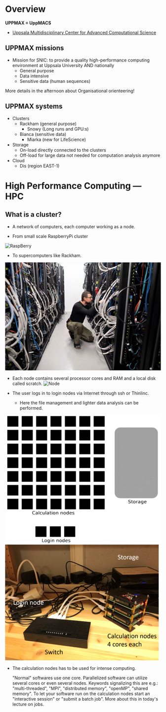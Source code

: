 # Overview

**UPPMAX = UppMACS**
- [Uppsala Multidisciplinary Center for Advanced Computational Science](http://uppmax.uu.se)

## UPPMAX missions
- Mission for SNIC: to provide a quality high-performance computing environment at Uppsala University AND nationally
  - General purpose
  - Data intensive
  - Sensitive data (human sequences)

More details in the afternoon about Organisational orienteering!

    
## UPPMAX systems

- Clusters
  - Rackham (general purpose)
    - Snowy (Long runs and GPU:s)
  - Bianca (sensitive data)
    - Miarka (new for LifeScience)
- Storage
  - On-load directly connected to the clusters
  - Off-load for large data not needed for computation analysis anymore
- Cloud
  - Dis (region EAST-1)

# High Performance Computing — HPC
## What is a cluster?

- A network of computers, each computer working as a node.

- From small scale RaspberryPi cluster
     
![RaspBerry](./img/IMG_5111.png)

- To supercomputers like Rackham.

![Rackham](./img/uppmax-light2.jpg)

- Each node contains several processor cores and RAM and a local disk called scratch.
![Node](./img/node.jpg)

- The user logs in to login nodes via Internet through ssh or Thinlinc.

  - Here the file management and lighter data analysis can be performed.

![RaspBerry](./img/nodes.png)
![RaspBerry](./img/Bild1.png)

- The calculation nodes has to be used for intense computing. 

    "Normal" softwares use one core.
    Parallelized software can utilize several cores or even several nodes. Keywords signalizing this are e.g.:
        "multi-threaded", "MPI", "distributed memory", "openMP", "shared memory".
    To let your software run on the calculation nodes
        start an "interactive session" or
        "submit a batch job".
        More about this in today's lecture on jobs.

        
        
